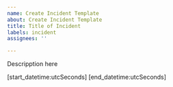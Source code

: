 ```yaml
---
name: Create Incident Template
about: Create Incident Template
title: Title of Incident
labels: incident
assignees: ''

---
```


Descripption here

[start_datetime:utcSeconds]
[end_datetime:utcSeconds]
